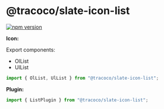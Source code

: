 # @tracoco/slate-icon-list

[![npm version](https://badge.fury.io/js/%40canner%2Fslate-icon-list.svg)](https://badge.fury.io/js/%40canner%2Fslate-icon-list)

**Icon:**

Export components:

- OlList
- UlList

```js
import { OlList, UlList } from "@tracoco/slate-icon-list";
```

**Plugin:**

```js
import { ListPlugin } from "@tracoco/slate-icon-list";
```

